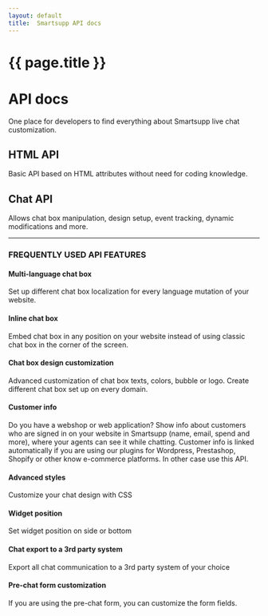 ```yaml
---
layout: default
title:  Smartsupp API docs
---
```


# {{ page.title }}

# API docs

One place for developers to find everything about Smartsupp live chat customization.

## HTML API

Basic API based on HTML attributes without need for coding knowledge.

## Chat API

Allows chat box manipulation, design setup, event tracking, dynamic modifications and more.

---

### FREQUENTLY USED API FEATURES

#### Multi-language chat box

Set up different chat box localization for every language mutation of your website.

####  Inline chat box

Embed chat box in any position on your website instead of using classic chat box in the corner of the screen.

####  Chat box design customization

Advanced customization of chat box texts, colors, bubble or logo. Create different chat box set up on every domain.

####  Customer info

Do you have a webshop or web application? Show info about customers who are signed in on your website in Smartsupp (name, email, spend and more), where your agents can see it while chatting. Customer info is linked automatically if you are using our plugins for Wordpress, Prestashop, Shopify or other know e-commerce platforms. In other case use this API.

####  Advanced styles

Customize your chat design with CSS

####  Widget position

Set widget position on side or bottom

####  Chat export to a 3rd party system

Export all chat communication to a 3rd party system of your choice

####  Pre-chat form customization

If you are using the pre-chat form, you can customize the form fields.